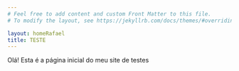 ```yaml
---
# Feel free to add content and custom Front Matter to this file.
# To modify the layout, see https://jekyllrb.com/docs/themes/#overriding-theme-defaults

layout: homeRafael
title: TESTE
---
```


Olá! Esta é a página inicial do meu site de testes